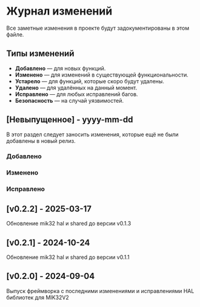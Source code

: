 
# Журнал изменений
Все заметные изменения в проекте будут задокументированы в этом файле.

## Типы изменений
- **Добавлено** — для новых функций.
- **Изменено** — для изменений в существующей функциональности.
- **Устарело** — для функций, которые скоро будут удалены.
- **Удалено** — для удалённых на данный момент.
- **Исправлено** — для любых исправлений багов.
- **Безопасность** — на случай уязвимостей.

## [Невыпущенное] - yyyy-mm-dd
 
В этот раздел следует заносить изменения, которые ещё не были добавлены в новый релиз.
 
### Добавлено
  
### Изменено
 
### Исправлено

## [v0.2.2] - 2025-03-17

Обновление mik32 hal и shared до версии v0.1.3

## [v0.2.1] - 2024-10-24

Обновление mik32 hal и shared до версии v0.1.1

## [v0.2.0] - 2024-09-04
 
Выпуск фреймворка с последними изменениями и исправлениями HAL библиотек для MIK32V2

